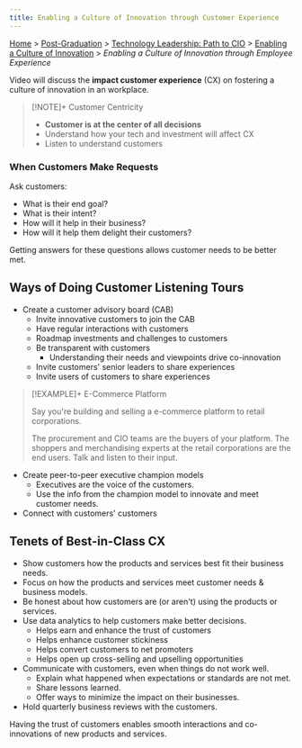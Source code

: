 ```yaml
---
title: Enabling a Culture of Innovation through Customer Experience
---
```


[Home](../../../index.md) > [Post-Graduation](../../index.md) > [Technology Leadership: Path to CIO](../index.md) > [Enabling a Culture of Innovation](./index.md) > _Enabling a Culture of Innovation through Employee Experience_

Video will discuss the **impact customer experience** (CX) on fostering a culture of innovation in an workplace.

> [!NOTE]+ Customer Centricity
> 
> - **Customer is at the center of all decisions**
> - Understand how your tech and investment will affect CX
> - Listen to understand customers

### When Customers Make Requests

Ask customers:

- What is their end goal?
- What is their intent?
- How will it help in their business?
- How will it help them delight their customers?

Getting answers for these questions allows customer needs to be better met.

## Ways of Doing Customer Listening Tours

- Create a customer advisory board (CAB)
	- Invite innovative customers to join the CAB
	- Have regular interactions with customers
	- Roadmap investments and challenges to customers
	- Be transparent with customers
		- Understanding their needs and viewpoints drive co-innovation
	- Invite customers' senior leaders to share experiences
	- Invite users of customers to share experiences

> [!EXAMPLE]+ E-Commerce Platform
> 
> Say you're building and selling a e-commerce platform to retail corporations. 
> 
> The procurement and CIO teams are the buyers of your platform. The shoppers and merchandising experts at the retail corporations are the end users. Talk and listen to their input.

- Create peer-to-peer executive champion models
	- Executives are the voice of the customers.
	- Use the info from the champion model to innovate and meet customer needs.
- Connect with customers' customers

## Tenets of Best-in-Class CX

- Show customers how the products and services best fit their business needs.
- Focus on how the products and services meet customer needs & business models.
- Be honest about how customers are (or aren't) using the products or services.
- Use data analytics to help customers make better decisions.
	- Helps earn and enhance the trust of customers
	- Helps enhance customer stickiness
	- Helps convert customers to net promoters
	- Helps open up cross-selling and upselling opportunities
- Communicate with customers, even when things do not work well.
	- Explain what happened when expectations or standards are not met.
	- Share lessons learned.
	- Offer ways to minimize the impact on their businesses.
- Hold quarterly business reviews with the customers.

Having the trust of customers enables smooth interactions and co-innovations of new products and services.
